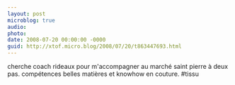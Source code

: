 ```yaml
---
layout: post
microblog: true
audio: 
photo: 
date: 2008-07-20 00:00:00 -0000
guid: http://xtof.micro.blog/2008/07/20/t863447693.html
---
```

cherche coach rideaux pour m'accompagner au marché saint pierre à deux pas. compétences belles matières et knowhow en couture. #tissu
